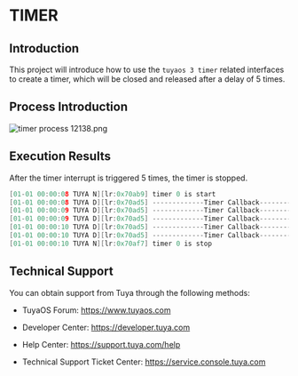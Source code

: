 # TIMER

## Introduction

This project will introduce how to use the `tuyaos 3 timer` related interfaces to create a timer, which will be closed and released after a delay of 5 times.

## Process Introduction

![timer process 12138.png](https://airtake-public-data-1254153901.cos.ap-shanghai.myqcloud.com/content-platform/hestia/1655966813530a00a4c0c.png)

## Execution Results

After the timer interrupt is triggered 5 times, the timer is stopped.

```c
[01-01 00:00:08 TUYA N][lr:0x70ab9] timer 0 is start
[01-01 00:00:08 TUYA D][lr:0x70ad5] -------------Timer Callback--------------
[01-01 00:00:09 TUYA D][lr:0x70ad5] -------------Timer Callback--------------
[01-01 00:00:09 TUYA D][lr:0x70ad5] -------------Timer Callback--------------
[01-01 00:00:10 TUYA D][lr:0x70ad5] -------------Timer Callback--------------
[01-01 00:00:10 TUYA D][lr:0x70ad5] -------------Timer Callback--------------
[01-01 00:00:10 TUYA N][lr:0x70af7] timer 0 is stop
```

## Technical Support

You can obtain support from Tuya through the following methods:

- TuyaOS Forum: https://www.tuyaos.com

- Developer Center: https://developer.tuya.com

- Help Center: https://support.tuya.com/help

- Technical Support Ticket Center: https://service.console.tuya.com